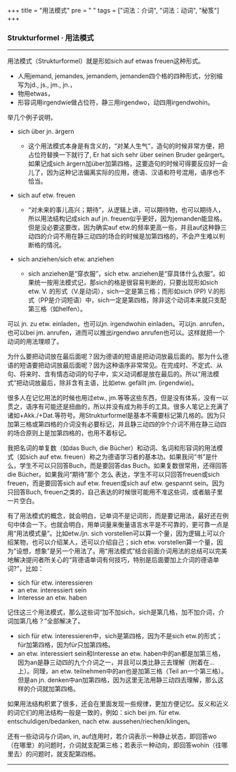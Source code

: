 +++
title = "用法模式"
pre = "<i class='fas fa-arrow-circle-right'></i> "
tags = ["词法：介词", "词法：动词", "秘笈"]
+++

### Strukturformel · 用法模式

---

用法模式（Strukturformel）就是形如sich auf etwas freuen这种形式。

- 人用jemand, jemandes, jemandem, jemanden四个格的四种形式，分别缩写为jd., js., jm., jn.，
- 物用etwas，
- 形容词用irgendwie做占位符，静三用irgendwo，动四用irgendwohin。

举几个例子说明，

- sich über jn. ärgern
  - 这个用法模式本身是有含义的，“对某人生气”，造句的时候非常方便，把占位符替换一下就行了, Er hat sich sehr über seinen Bruder geärgert。如果记成sich ärgern加über加第四格，这要造句的时候可得要反应好一会儿了，因为这种记法偏离实际的应用，德语、汉语和符号混用，语序也不恰当。

- sich auf etw. freuen
  - “对未来的事儿高兴；期待”，从逻辑上讲，可以期待物，也可以期待人，所以用法结构记成sich auf jn. freuen似乎更好，因为jemanden能显格。但是没必要这要改，因为确实auf etw.的频率更高一些，并且auf这种静三动四的介词不用在静三动四的场合的时候是加第四格的，不会产生难以判断格的情况。

- sich anziehen/sich etw. anziehen
  - sich anziehen是“穿衣服”，sich etw. anziehen是“穿具体什么衣服”。如果统一按用法模式记，那sich的格是很容易判断的，只要出现形如sich etw. V. 的形式（V.是动词），sich一定是第三格；而形如sich (PP) V.的形式（PP是介词短语）中，sich一定是第四格，除非这个动词本来就只支配第三格（如helfen）。

可以 jn. zu etw. einladen，也可以jn. irgendwohin einladen。可以jn. anrufen，也可以bei jm. anrufen，进而可以推出irgendwo anrufen也可以。这样就把一个动词的用法理顺了。

为什么要把动词放在最后面呢？因为德语的短语是把动词放最后面的。那为什么德语的短语要把动词放最后面呢？因为这种语序非常常见。在完成时、不定式、从句、将来时、含有情态动词的句子中，实义动词都是放在最后的。所以“用法模式”把动词放最后，除非含有主语，比如etw. gefällt jm. (irgendwie)。

很多人在记忆用法的时候也用过etw., jm.等等这些东西，但是没有体系，没有一以贯之，语序有可能还是扭曲的，所以并没有成为称手的工具。很多人笔记上充满了诸如+Akk./+Dat.等符号。用Strukturformel是基本不需要标记第几格的。因为只加第三格或第四格的介词没有必要标记，并且静三动四的9个介词不用在静三动四的场合原则上是加第四格的，也用不着标记。

我把名词的单复数（如das Buch, die Bücher）和动词、名词和形容词的用法模式（如sich auf etw. freuen）称之为德语学习者的基本功。如果我问“书”是什么，学生不可以只回答Buch，而是要回答das Buch。如果复数很常用，还得回答die Bücher。如果我问“期待”那个 怎么 表达，学生不可以只回答freuen或sich freuen，而是要回答sich auf etw. freuen或sich auf etw. gespannt sein。因为只回答Buch, freuen之类的，自己表达的时候很可能用不准这些词，或者脑子里一片空白。

有了用法模式的概念，就会明白，记单词不是记词形，而是要记用法，最好还在例句中体会一下。也就会明白，用单词量来衡量语言水平是不可靠的，更可靠一点是用“用法模式量”。比如etw./jn. sich vorstellen可以算一个量，因为逻辑上可以介绍某物，也可以介绍某人，还可以介绍自己；sich etw. vorstellen算一个量，因为“设想，想象”是另一个用法了。用“用法模式”结合前面介词用法的总结可以完美地解决提问者所关心的“背德语单词有何技巧，特别是后面要加上介词的德语单词?”，比如：

- sich für etw. interessieren
- an etw. interessiert sein
- Interesse an etw. haben

记住这三个用法模式，那么这些词“加不加sich，sich是第几格，加不加介词，介词加第几格？”全部解决了。

- sich für etw. interessieren中，sich是第四格，因为不是sich etw.的形式；für加第四格，因为für只加第四格。
- an etw. interessiert sein和Interesse an etw. haben中的an都是加第三格，因为an是静三动四的九个介词之一，并且可以类比静三去理解（附着在…上）。同理，an etw. teilnehmen中的an也是加第三格（Teil an一个第三格）。但是an jn. denken中an加第四格，因为这里无法用静三动四去理解，那么这样的介词就加第四格。

如果用法结构积累了很多，还会在里面发现一些规律，更加方便记忆。反义和近义的词它们的用法结构一般是一致的，例如：sich bei jm. für etw. entschuldigen/bedanken, nach etw. aussehen/riechen/klingen。

还有一些动词与介词an, in, auf连用时，若介词表示一种静止状态，即回答wo（在哪里）的问题时，介词就支配第三格；若表示一种动向，即回答wohin（往哪里去）的问题时，就支配第四格。

---

<center><i class="fas fa-bookmark"></i></center>
